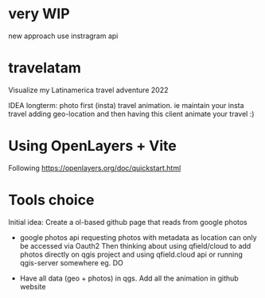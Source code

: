 # very WIP

new approach
use instragram api

# travelatam
Visualize my Latinamerica travel adventure 2022

IDEA longterm: photo first (insta) travel animation. ie maintain your insta travel adding geo-location and then having this client animate your travel :)

# Using OpenLayers + Vite
Following https://openlayers.org/doc/quickstart.html

# Tools choice
Initial idea: Create a ol-based github page that reads from google photos
  - google photos api requesting photos with metadata as location can only be accessed via Oauth2
Then thinking about using qfield/cloud to add photos directly on qgis project and using qfield.cloud api or running qgis-server somewhere eg. DO
  + Have all data (geo + photos) in qgs. Add all the animation in github website
